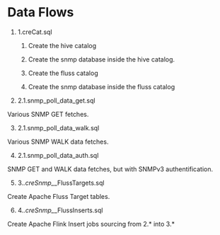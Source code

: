
# Data Flows


1. 1.creCat.sql

   1. Create the hive catalog

   2. Create the snmp database inside the hive catalog.

   3. Create the fluss catalog

   4. Create the snmp database inside the fluss catalog
  
  
2. 2.1.snmp_poll_data_get.sql

  Various SNMP GET fetches.

3. 2.1.snmp_poll_data_walk.sql

  Various SNMP WALK data fetches.

4. 2.1.snmp_poll_data_auth.sql

  SNMP GET and WALK data fetches, but with SNMPv3 authentification.

5. 3.*.creSnmp_*_FlussTargets.sql

  Create Apache Fluss Target tables.

6. 4.*.creSnmp_*_FlussInserts.sql

  Create Apache Flink Insert jobs sourcing from 2.* into 3.*
 